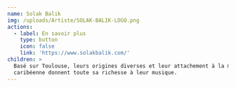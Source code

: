 ```yaml
---
name: Solak Balik
img: /uploads/Artiste/SOLAK-BALIK-LOGO.png
actions:
  - label: En savoir plus
    type: button
    icon: false
    link: 'https://www.solakbalik.com/'
children: >
  Basé sur Toulouse, leurs origines diverses et leur attachement à la musique
  caribéenne donnent toute sa richesse à leur musique.
---
```


